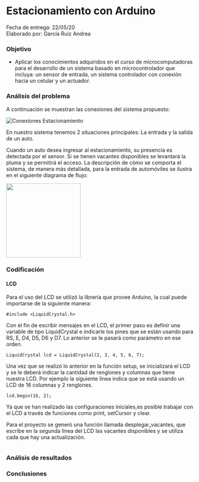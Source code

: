# Estacionamiento con Arduino
Fecha de entrega: 22/05/20  
Elaborado por: García Ruiz Andrea  

### Objetivo
- Aplicar los conocimientos adquiridos en el curso de microcomputadoras para el desarrollo de un sistema basado en microcontrolador que incluya: un sensor de entrada, un sistema controlador con conexión hacia un celular y un actuador.

### Análisis del problema
A continuación se muestran las conexiones del sistema propuesto:

![Conexiones Estacionamiento](images/ConexionesProyecto.PNG)

En nuestro sistema tenemos 2 situaciones principales: La entrada y la salida de un auto.

Cuando un auto desea ingresar al estacionamiento, su presencia es detectada por el sensor. Si se tienen vacantes disponibles se levantará la pluma y se permitirá el acceso. La descripción de cómo se comporta el sistema, de manera más detallada, para la entrada de automóviles se ilustra en el siguiente diagrama de flujo:  

<img src="images/EntradaAuto.png" width="200">



### Codificación

#### LCD
Para el uso del LCD se utilizó la librería que provee Arduino, la cual puede importarse de la siguiente manera:

~~~
#include <LiquidCrystal.h>
~~~

Con el fin de escribir mensajes en el LCD, el primer paso es definir una variable de tipo LiquidCrystal e indicarle los pines que se están usando para RS, E, D4, D5, D6 y D7. Lo anterior se le pasará como parámetro en ese orden.

~~~
LiquidCrystal lcd = LiquidCrystal(2, 3, 4, 5, 6, 7);
~~~  

Una vez que se realizó lo anterior en la función setup, se inicializará el LCD y se le deberá indicar la cantidad de renglones y columnas que tiene nuestra LCD. Por ejemplo la siguiente línea indica que se está usando un LCD de 16 columnas y 2 renglones.

~~~
lcd.begin(16, 2);
~~~  

Ya que se han realizado las configuraciones iniciales,es posible trabajar con el LCD a través de funciones como
print, setCursor y clear.

Para el proyecto se generó una función llamada desplegar_vacantes, que escribe en la segunda línea del LCD las vacantes disponibles y se utiliza cada que hay una actualización.

~~~

~~~  


### Análisis de resultados

### Conclusiones

[logo]: (picurl)

<style type="text/css">
    .classname{
        width: 200px;
    }
</style>

